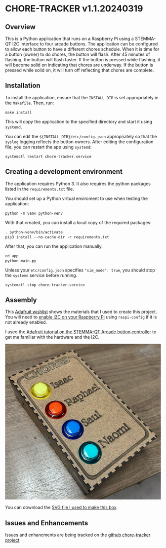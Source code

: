 # CHORE-TRACKER v1.1.20240319

## Overview

This is a Python application that runs on a Raspberry Pi using a STEMMA-QT I2C interface to four arcade buttons.
The application can be configured to allow each button to have a different chores schedule.
When it is time for a button (owner) to do chores, the button will flash.
After 45 minutes of flashing, the button will flash faster.
If the button is pressed while flashing, it will become solid on indicating that chores are underway.
If the button is pressed while solid on, it will turn off reflecting that chores are complete.

## Installation

To install the application, ensure that the `INSTALL_DIR` is set appropriately in the `Makefile`.
Then, run:

    make install

This will copy the application to the specified directory and start it using `systemd`.

You can edit the `${INSTALL_DIR}/etc/config.json` appropriately so that the `syslog` logging reflects the button owners.
After editing the configuration file, you can restart the app using `systemd`:

    systemctl restart chore-tracker.service

## Creating a development environment

The application requires Python 3.
It also requires the python packages listed in the `requirements.txt` file.

You should set up a Python virtual enviroment to use when testing the application:

    python -m venv python-venv

With that created, you can install a local copy of the required packages:

    . python-venv/bin/activate
	pip3 install --no-cache-dir -r requirements.txt

After that, you can run the application manually.

    cd app
    python main.py

Unless your `etc/config.json` specifies `"sim_mode": true`, you should stop the `systemd` service before running.

    systemctl stop chore-tracker.service

## Assembly

This [Adafruit wishlist](http://www.adafruit.com/wishlists/589136) shows the materials that I used to create this project.
You will need to [enable I2C on your Raspberry Pi](https://learn.adafruit.com/adafruits-raspberry-pi-lesson-4-gpio-setup/configuring-i2c) using `raspi-config` if it is not already enabled.

I used the [Adafruit tutorial on the STEMMA-QT Arcade button controller](https://learn.adafruit.com/adafruit-led-arcade-button-qt) to get me familiar with the hardware and the I2C.

![Image of version 1.0](images/chore-tracker-1.0.jpg)

You can download the [SVG file I used to make this box](images/chore-tracker-box-1.0.svg).

## Issues and Enhancements

Issues and enhancments are being tracked on the [github chore-tracker project](https://github.com/nklein/chore-tracker/issues)
